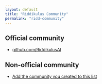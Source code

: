 ```yaml
---
layout: default
title: "Riddikulus Community"
permalink: "ridd-community"
---
```


## Official community

- [github.com/RiddikulusAI](https://github.com/RiddikulusAI)

## Non-official community

- [Add the community you created to this list](https://github.com/RiddikulusAI/ridd/edit/main/pages/ridd-community.md)
